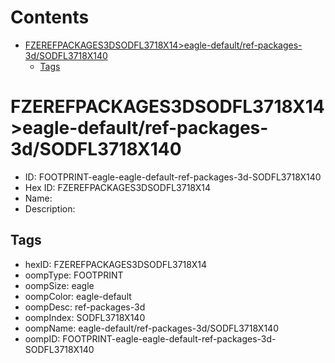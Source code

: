 



Contents
========

* [FZEREFPACKAGES3DSODFL3718X14>eagle-default/ref-packages-3d/SODFL3718X140](#fzerefpackages3dsodfl3718x14eagle-defaultref-packages-3dsodfl3718x140)
	* [Tags](#tags)

# FZEREFPACKAGES3DSODFL3718X14>eagle-default/ref-packages-3d/SODFL3718X140

- ID: FOOTPRINT-eagle-eagle-default-ref-packages-3d-SODFL3718X140
- Hex ID: FZEREFPACKAGES3DSODFL3718X14
- Name: 
- Description: 

## Tags

- hexID: FZEREFPACKAGES3DSODFL3718X14
- oompType: FOOTPRINT
- oompSize: eagle
- oompColor: eagle-default
- oompDesc: ref-packages-3d
- oompIndex: SODFL3718X140
- oompName: eagle-default/ref-packages-3d/SODFL3718X140
- oompID: FOOTPRINT-eagle-eagle-default-ref-packages-3d-SODFL3718X140

